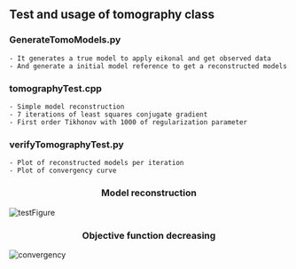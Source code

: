 ## Test and usage of tomography class

### GenerateTomoModels.py
    - It generates a true model to apply eikonal and get observed data
    - And generate a initial model reference to get a reconstructed models

### tomographyTest.cpp 
    - Simple model reconstruction
    - 7 iterations of least squares conjugate gradient  
    - First order Tikhonov with 1000 of regularization parameter     

### verifyTomographyTest.py 
    - Plot of reconstructed models per iteration
    - Plot of convergency curve

<h3 align="center"> Model reconstruction </h3>

![testFigure](https://user-images.githubusercontent.com/44127778/207900555-650c599b-6764-41cf-b3dc-43632d36a7b1.png)


<h3 align="center"> Objective function decreasing </h3>

![convergency](https://user-images.githubusercontent.com/44127778/207900646-255e1040-0225-4746-8a2e-8a570ec5524a.png)